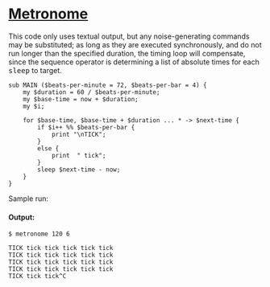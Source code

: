 [1]: http://rosettacode.org/wiki/Metronome

# [Metronome][1]

This code only uses textual output, but any noise-generating commands may be substituted; as long as they are executed synchronously, and do not run longer than the specified duration, the timing loop will compensate, since the sequence operator is determining a list of absolute times for each <tt>sleep</tt> to target.

```perl6
sub MAIN ($beats-per-minute = 72, $beats-per-bar = 4) {
    my $duration = 60 / $beats-per-minute;
    my $base-time = now + $duration;
    my $i;
 
    for $base-time, $base-time + $duration ... * -> $next-time {
        if $i++ %% $beats-per-bar {
            print "\nTICK";
        }
        else {
            print  " tick";
        }
        sleep $next-time - now;
    }
}
```


Sample run:


#### Output:
```
$ metronome 120 6

TICK tick tick tick tick tick
TICK tick tick tick tick tick
TICK tick tick tick tick tick
TICK tick tick tick tick tick
TICK tick tick^C
```